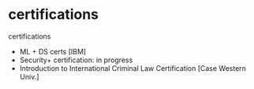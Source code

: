 # certifications
certifications

- ML + DS certs [IBM]
- Security+ certification: in progress
- Introduction to International Criminal Law Certification [Case Western Univ.]
